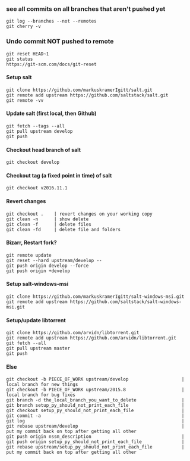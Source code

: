 
### see all commits on all branches that aren't pushed yet

    git log --branches --not --remotes
    git cherry -v


### Undo commit  NOT pushed to remote
    git reset HEAD~1
    git status
    https://git-scm.com/docs/git-reset

#### Setup salt 

    git clone https://github.com/markuskramerIgitt/salt.git
    git remote add upstream https://github.com/saltstack/salt.git
    git remote -vv


#### Update salt (first local, then Github)

    git fetch --tags --all
    git pull upstream develop
    git push

#### Checkout head branch of salt

    git checkout develop

#### Checkout tag (a fixed point in time) of salt

    git checkout v2016.11.1 


#### Revert changes

    git checkout .    | revert changes on your working copy
    git clean -n      | show delete
    git clean -f      | delete files
    git clean -fd     | delete file and folders

#### Bizarr, Restart fork?

    git remote update
    git reset --hard upstream/develop --
    git push origin develop --force
    git push origin +develop


#### Setup salt-windows-msi
    git clone https://github.com/markuskramerIgitt/salt-windows-msi.git
    git remote add upstream https://github.com/saltstack/salt-windows-msi.git


#### Setup/update libtorrent
    git clone https://github.com/arvidn/libtorrent.git
    git remote add upstream https://github.com/arvidn/libtorrent.git
    git fetch --all
    git pull upstream master
    git push


#### Else


    git checkout -b PIECE_OF_WORK upstream/develop                    | local branch for new things
    git checkout -b PIECE_OF_WORK upstream/2015.8                     | local branch for bug fixes
    git branch -d the_local_branch_you_want_to_delete                 |
    git branch setup_py_should_not_print_each_file                    |
    git checkout setup_py_should_not_print_each_file                  |
    git commit -a                                                     |
    git log                                                           |
    git rebase upstream/develop                                       | put my commit back on top after getting all other
    git push origin nssm_description                                  |
    git push origin setup_py_should_not_print_each_file               |
    git rebase upstream/setup_py_should_not_print_each_file           | put my commit back on top after getting all other
